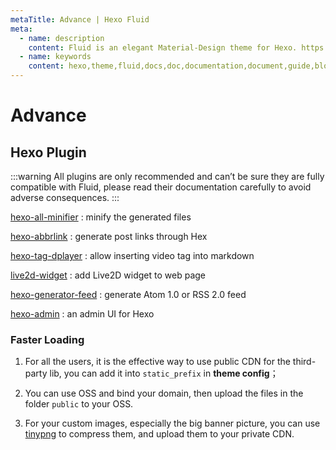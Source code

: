 ```yaml
---
metaTitle: Advance | Hexo Fluid
meta:
  - name: description
    content: Fluid is an elegant Material-Design theme for Hexo. https://github.com/fluid-dev/hexo-theme-fluid
  - name: keywords
    content: hexo,theme,fluid,docs,doc,documentation,document,guide,blog,post,article
---
```


# Advance

## Hexo Plugin

:::warning
All plugins are only recommended and can’t be sure they are fully compatible with Fluid, please read their documentation carefully to avoid adverse consequences.
:::

[hexo-all-minifier](https://github.com/chenzhutian/hexo-all-minifier) : minify the generated files

[hexo-abbrlink](https://github.com/rozbo/hexo-abbrlink) : generate post links through Hex

[hexo-tag-dplayer](https://github.com/MoePlayer/hexo-tag-dplayer) : allow inserting video tag into markdown

[live2d-widget](https://github.com/stevenjoezhang/live2d-widget) : add Live2D widget to web page

[hexo-generator-feed](https://github.com/hexojs/hexo-generator-feed) : generate Atom 1.0 or RSS 2.0 feed

[hexo-admin](https://github.com/jaredly/hexo-admin) : an admin UI for Hexo

### Faster Loading

1. For all the users, it is the effective way to use public CDN for the third-party lib, you can add it into `static_prefix` in **theme config**；

2. You can use OSS and bind your domain, then upload the files in the folder `public` to your OSS.

3. For your custom images, especially the big banner picture, you can use [tinypng](https://tinypng.com) to compress them, and upload them to your private CDN.
